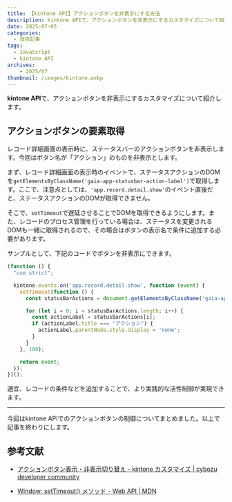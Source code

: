 ```yaml
---
title: 【kintone API】アクションボタンを非表示にする方法
description: kintone APIで、アクションボタンを非表示にするカスタマイズについて紹介します。
date: 2025-07-05
categories: 
  - 技術記事
tags: 
  - JavaScript
  - kintone API
archives:
    - 2025/07
thumbnail: /images/kintone.webp
---
```


**kintone API**で、アクションボタンを非表示にするカスタマイズについて紹介します。

<!--more-->

## アクションボタンの要素取得

レコード詳細画面の表示時に、ステータスバーのアクションボタンを非表示します。今回はボタン名が「アクション」のものを非表示とします。

まず、レコード詳細画面の表示時のイベントで、ステータスアクションのDOMを`getElementsByClassName('gaia-app-statusbar-action-label')`で取得します。ここで、注意点としては、`'app.record.detail.show'`のイベント直後だと、ステータスアクションのDOMが取得できません。

そこで、`setTimeout`で遅延させることでDOMを取得できるようにします。また、レコードのプロセス管理を行っている場合は、ステータスを変更されるDOMも一緒に取得されるので、その場合はボタンの表示名で条件に追加する必要があります。

サンプルとして、下記のコードでボタンを非表示にできます。

```js {lineNos="inline", name=""}
(function () {
  "use strict";

  kintone.events.on('app.record.detail.show', function (event) {
    setTimeout(function () {
      const statusBarActions = document.getElementsByClassName('gaia-app-statusbar-action-label');

      for (let i = 0; i < statusBarActions.length; i++) {
        const actionLabel = statusBarActions[i];
        if (actionLabel.title === "アクション") {
          actionLabel.parentNode.style.display = 'none';
        }
      }
    }, 100);

    return event;
  });
})();
```

適宜、レコードの条件などを追加することで、より実践的な活性制御が実現できます。

* * *

今回はkintone APIでのアクションボタンの制御についてまとめました。以上で記事を終わりにします。

## 参考文献

* [アクションボタン表示・非表示切り替え - kintone カスタマイズ | cybozu developer community](https://community.cybozu.dev/t/topic/490)

* [Window: setTimeout() メソッド - Web API | MDN](https://developer.mozilla.org/ja/docs/Web/API/Window/setTimeout)